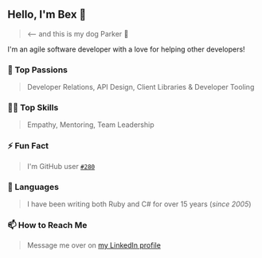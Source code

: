 ## Hello, I'm Bex 👋

> <-- and this is my dog Parker 🐶

I'm an agile software developer with a love for helping other developers!

### 💝 Top Passions
> Developer Relations, API Design, Client Libraries & Developer Tooling

### 👩‍💻 Top Skills
> Empathy, Mentoring, Team Leadership

### ⚡ Fun Fact
> I'm GitHub user [`#280`](https://caius.github.io/github_id/#beccasaurus)

### 💎 Languages
> I have been writing both Ruby and C# for over 15 years (_since 2005_)

### 📫 How to Reach Me
> Message me over on [my LinkedIn profile](https://www.linkedin.com/in/rebeccataylorr/)
